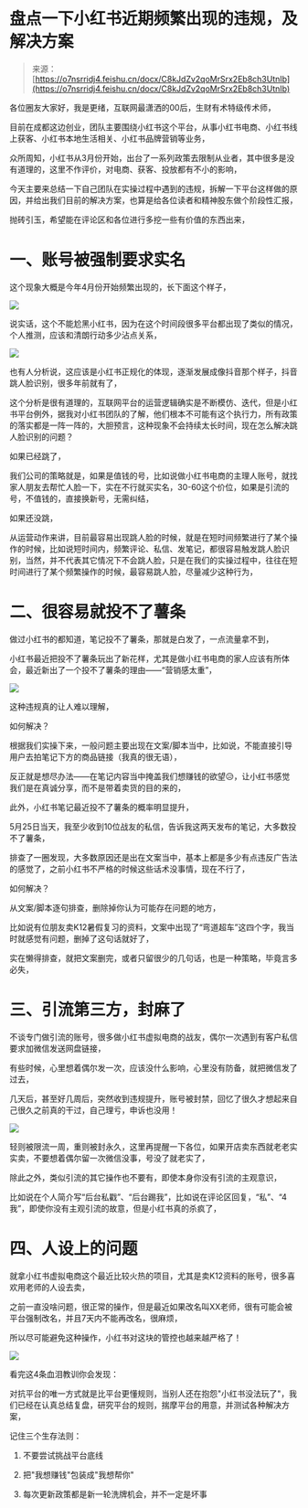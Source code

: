 # 盘点一下小红书近期频繁出现的违规，及解决方案

> 来源：[https://o7nsrridj4.feishu.cn/docx/C8kJdZv2qoMrSrx2Eb8ch3UtnIb](https://o7nsrridj4.feishu.cn/docx/C8kJdZv2qoMrSrx2Eb8ch3UtnIb)

各位圈友大家好，我是更绪，互联网最潇洒的00后，生财有术特级传术师，

目前在成都这边创业，团队主要围绕小红书这个平台，从事小红书电商、小红书线上获客、小红书本地生活相关、小红书品牌营销等业务，

众所周知，小红书从3月份开始，出台了一系列政策去限制从业者，其中很多是没有道理的，这里不作评价，对电商、获客、投放都有不小的影响，

今天主要来总结一下自己团队在实操过程中遇到的违规，拆解一下平台这样做的原因，并给出我们目前的解决方案，也算是给各位读者和精神股东做个阶段性汇报，

抛砖引玉，希望能在评论区和各位进行多挖一些有价值的东西出来，

# 一、账号被强制要求实名

这个现象大概是今年4月份开始频繁出现的，长下面这个样子，

![](img/a26b88aed799cded93a1594e6fc68b49.png)

说实话，这个不能尬黑小红书，因为在这个时间段很多平台都出现了类似的情况，个人推测，应该和清朗行动多少沾点关系，

![](img/016b9c88ec082c294e64b4a94d74120c.png)

也有人分析说，这应该是小红书正规化的体现，逐渐发展成像抖音那个样子，抖音跳人脸识别，很多年前就有了，

这个分析是很有道理的，互联网平台的运营逻辑确实是不断模仿、迭代，但是小红书平台例外，据我对小红书团队的了解，他们根本不可能有这个执行力，所有政策的落实都是一阵一阵的，大胆预言，这种现象不会持续太长时间，现在怎么解决跳人脸识别的问题？

如果已经跳了，

我们公司的策略就是，如果是值钱的号，比如说做小红书电商的主理人账号，就找家人朋友去帮忙人脸一下，实在不行就买实名，30-60这个价位，如果是引流的号，不值钱的，直接换新号，无需纠结，

如果还没跳，

从运营动作来讲，目前最容易出现跳人脸的时候，就是在短时间频繁进行了某个操作的时候，比如说短时间内，频繁评论、私信、发笔记，都很容易触发跳人脸识别，当然，并不代表其它情况下不会跳人脸，只是在我们的实操过程中，往往在短时间进行了某个频繁操作的时候，最容易跳人脸，尽量减少这种行为，

# 二、很容易就投不了薯条

做过小红书的都知道，笔记投不了薯条，那就是白发了，一点流量拿不到，

小红书最近把投不了薯条玩出了新花样，尤其是做小红书电商的家人应该有所体会，最近新出了一个投不了薯条的理由——“营销感太重”，

![](img/8d002f345f32ab7313d6d3c741f55a9a.png)

这种违规真的让人难以理解，

如何解决？

根据我们实操下来，一般问题主要出现在文案/脚本当中，比如说，不能直接引导用户去拍笔记下方的商品链接（我真的很无语），

反正就是想尽办法——在笔记内容当中掩盖我们想赚钱的欲望😥，让小红书感觉我们是在真诚分享，而不是带着卖货的目的来的，

此外，小红书笔记最近投不了薯条的概率明显提升，

5月25日当天，我至少收到10位战友的私信，告诉我这两天发布的笔记，大多数投不了薯条，

排查了一圈发现，大多数原因还是出在文案当中，基本上都是多少有点违反广告法的感觉了，之前小红书不严格的时候这些话术没事情，现在不行了，

如何解决？

从文案/脚本逐句排查，删除掉你认为可能存在问题的地方，

比如说有位朋友卖K12暑假复习的资料，文案中出现了“弯道超车”这四个字，我当时就感觉有问题，删掉了这句话就好了，

实在懒得排查，就把文案删完，或者只留很少的几句话，也是一种策略，毕竟言多必失，

# 三、引流第三方，封麻了

不谈专门做引流的账号，很多做小红书虚拟电商的战友，偶尔一次遇到有客户私信要求加微信发送网盘链接，

有些时候，心里想着偶尔发一次，应该没什么影响，心里没有防备，就把微信发了过去，

几天后，甚至好几周后，突然收到违规提升，账号被封禁，回忆了很久才想起来自己很久之前真的干过，自己理亏，申诉也没用！

![](img/8628afbcc06dfb7920c3992e58d21171.png)

轻则被限流一周，重则被封永久，这里再提醒一下各位，如果开店卖东西就老老实实卖，不要想着偶尔留一次微信没事，号没了就老实了，

除此之外，类似引流的其它操作也不要有，即使本身你没有引流的主观意识，

比如说在个人简介写“后台私戳”、“后台踢我”，比如说在评论区回复，“私”、“4我”，即使你没有主观引流的故意，但是小红书真的杀疯了，

# 四、人设上的问题

就拿小红书虚拟电商这个最近比较火热的项目，尤其是卖K12资料的账号，很多喜欢用老师的人设去卖，

之前一直没啥问题，很正常的操作，但是最近如果改名叫XX老师，很有可能会被平台强制改名，并且7天内不能再改名，很麻烦，

所以尽可能避免这种操作，小红书对这块的管控也越来越严格了！

![](img/91c71eb8719ff3c34f0b5716beec2221.png)

看完这4条血泪教训你会发现：

对抗平台的唯一方式就是比平台更懂规则，当别人还在抱怨"小红书没法玩了"，我们已经在认真总结复盘，研究平台的规则，揣摩平台的用意，并测试各种解决方案，

记住三个生存法则：

1.  不要尝试挑战平台底线

1.  把"我想赚钱"包装成"我想帮你"

1.  每次更新政策都是新一轮洗牌机会，并不一定是坏事